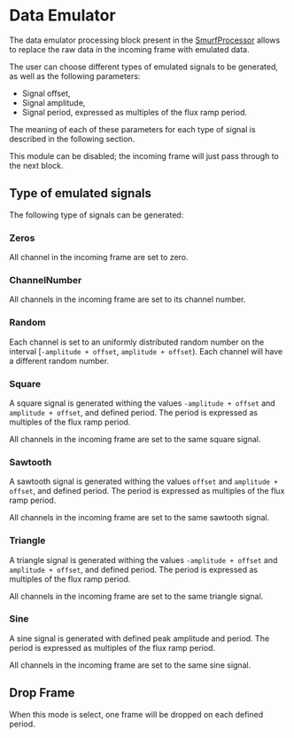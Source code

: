 # Data Emulator

The data emulator processing block present in the [SmurfProcessor](README.SmurfProcessor.md) allows to replace the raw data in the incoming frame with emulated data.

The user can choose different types of emulated signals to be generated, as well as the following parameters:
- Signal offset,
- Signal amplitude,
- Signal period, expressed as multiples of the flux ramp period.

The meaning of each of these parameters for each type of signal is described in the following section.

This module can be disabled; the incoming frame will just pass through to the next block.

## Type of emulated signals

The following type of signals can be generated:

### Zeros

All channel in the incoming frame are set to zero.

### ChannelNumber

All channels in the incoming frame are set to its channel number.

### Random

Each channel is set to an uniformly distributed random number on the interval [`-amplitude + offset`, `amplitude + offset`). Each channel will have a different random number.

### Square

A square signal is generated withing the values `-amplitude + offset` and `amplitude + offset`, and defined period. The period is expressed as multiples of the flux ramp period.

All channels in the incoming frame are set to the same square signal.

### Sawtooth

A sawtooth signal is generated withing the values `offset` and `amplitude + offset`, and defined period. The period is expressed as multiples of the flux ramp period.

All channels in the incoming frame are set to the same sawtooth signal.

### Triangle

A triangle signal is generated withing the values `-amplitude + offset` and `amplitude + offset`, and defined period. The period is expressed as multiples of the flux ramp period.

All channels in the incoming frame are set to the same triangle signal.

### Sine

A sine signal is generated with defined peak amplitude and period. The period is expressed as multiples of the flux ramp period.

All channels in the incoming frame are set to the same sine signal.

## Drop Frame

When this mode is select, one frame will be dropped on each defined period.